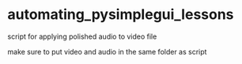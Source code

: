 # automating_pysimplegui_lessons
script for applying polished audio to video file

make sure to put video and audio in the same folder as script
